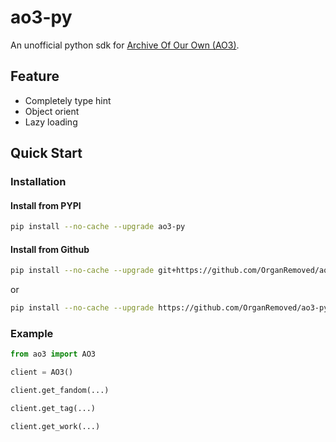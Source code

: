 # ao3-py

An unofficial python sdk for [Archive Of Our Own (AO3)](https://archiveofourown.org).

## Feature

- Completely type hint
- Object orient
- Lazy loading

## Quick Start

### Installation

#### Install from PYPI
```sh
pip install --no-cache --upgrade ao3-py
```

#### Install from Github

```sh
pip install --no-cache --upgrade git+https://github.com/OrganRemoved/ao3-py.git
```

or

```sh
pip install --no-cache --upgrade https://github.com/OrganRemoved/ao3-py/archive/refs/heads/main.zip
```

### Example
```python
from ao3 import AO3

client = AO3()

client.get_fandom(...)

client.get_tag(...)

client.get_work(...)
```
